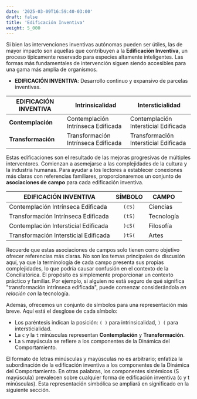 ```yaml
---
date: '2025-03-09T16:59:40-03:00'
draft: false
title: 'Edificación Inventiva'
weight: 5_000
---
```


Si bien las intervenciones inventivas autónomas pueden ser útiles, las de mayor impacto son aquellas que contribuyen a la **Edificación Inventiva**, un proceso típicamente reservado para especies altamente inteligentes. Las formas más fundamentales de intervención siguen siendo accesibles para una gama más amplia de organismos.

- **EDIFICACIÓN INVENTIVA**: Desarrollo continuo y expansivo de parcelas inventivas.

| **EDIFICACIÓN INVENTIVA** | **Intrinsicalidad** | **Intersticialidad** |
|-------------------|-------------------|----------------|
| **Contemplación** | Contemplación Intrínseca Edificada | Contemplación Intersticial Edificada |
| **Transformación** | Transformación Intrínseca Edificada | Transformación Intersticial Edificada |

Estas edificaciones son el resultado de las mejoras progresivas de múltiples interventores. Comienzan a asemejarse a las complejidades de la cultura y la industria humanas. Para ayudar a los lectores a establecer conexiones más claras con referencias familiares, proporcionaremos un conjunto de **asociaciones de campo** para cada edificación inventiva.

| **EDIFICACIÓN INVENTIVA** | **SÍMBOLO** | **CAMPO** |
|------|:------:|-----|
| Contemplación Intrínseca Edificada | `(cS)` | Ciencias |
| Transformación Intrínseca Edificada | `(tS)` | Tecnología |
| Contemplación Intersticial Edificada | `)cS(` | Filosofía |
| Transformación Intersticial Edificada | `)tS(` | Artes |

Recuerde que estas asociaciones de campos solo tienen como objetivo ofrecer referencias más claras. No son los temas principales de discusión aquí, ya que la terminología de cada campo presenta sus propias complejidades, lo que podría causar confusión en el contexto de la Conciliatórica. El propósito es simplemente proporcionar un contexto práctico y familiar. Por ejemplo, si alguien no está seguro de qué significa "transformación intrínseca edificada", puede comenzar considerándola *en relación con* la tecnología.

Además, ofrecemos un conjunto de símbolos para una representación más breve. Aquí está el desglose de cada símbolo:

- Los paréntesis indican la posición: `( )` para intrinsicalidad, `) (` para intersticialidad.
- La `c` y la `t` minúsculas representan **Contemplación** y **Transformación**.
- La `S` mayúscula se refiere a los componentes de la Dinámica del Comportamiento.

El formato de letras minúsculas y mayúsculas no es arbitrario; enfatiza la subordinación de la edificación inventiva a los componentes de la Dinámica del Comportamiento. En otras palabras, los componentes sistémicos (S mayúscula) prevalecen sobre cualquier forma de edificación inventiva (c y t minúsculas). Esta representación simbólica se ampliará en significado en la siguiente sección.

